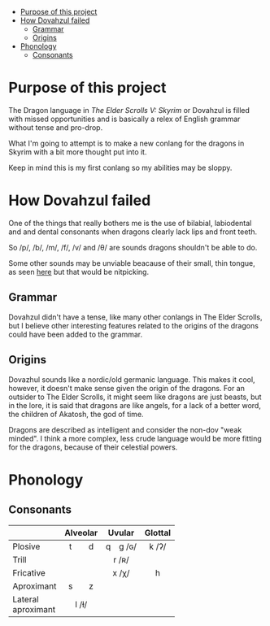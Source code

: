 <!-- TOC -->

- [Purpose of this project](#purpose-of-this-project)
- [How Dovahzul failed](#how-dovahzul-failed)
    - [Grammar](#grammar)
    - [Origins](#origins)
- [Phonology](#phonology)
    - [Consonants](#consonants)

<!-- /TOC -->

# Purpose of this project
The Dragon language in _The Elder Scrolls V: Skyrim_ or Dovahzul is filled with
missed opportunities and is basically a relex of English grammar without tense and pro-drop.

What I'm going to attempt is to make a new conlang for the dragons in Skyrim with
a bit more thought put into it.

Keep in mind this is my first conlang so my abilities may be sloppy.

# How Dovahzul failed
One of the things that really bothers me is the use of bilabial, labiodental and
and dental consonants when dragons clearly lack lips and front teeth.

So /p/, /b/, /m/, /f/, /v/ and /θ/ are sounds dragons shouldn't be able to do.

Some other sounds may be unviable beacause of their small, thin tongue, as seen
[here][dragon_tongue] but that would be nitpicking.

## Grammar

Dovahzul didn't have a tense, like many other conlangs in The Elder Scrolls, but
I believe other interesting features related to the origins of the dragons could have 
been added to the grammar.

## Origins
Dovazhul sounds like a nordic/old germanic language. This makes it cool, however, it
doesn't make sense given the origin of the dragons. For an outsider to The Elder 
Scrolls, it might seem like dragons are just beasts, but in the lore, it is said that
dragons are like angels, for a lack of a better word, the children of Akatosh, the god
of time.

Dragons are described as intelligent and consider the non-dov "weak minded". I think a
more complex, less crude language would be more fitting for the dragons, because of their
celestial powers.

[dragon_tongue]: https://i.pinimg.com/originals/dd/e2/89/dde28987418d73849587111a86b44978.png

# Phonology
## Consonants
<!-- WIP -->
<table>
    <thead>
        <tr>
            <th></th>
            <th colspan=2>Alveolar</th>
            <th colspan=2>Uvular</th>
            <th>Glottal</th>
        </tr>
    </thead>
    <tbody>
        <tr>
            <td>Plosive</td>
            <!-- Alveolar -->
            <td align=center>t</td>
            <td align=center>d</td>
            <!-- Velar -->
            <td align=center>q</td>
            <td align=center>g /ɢ/</td>
            <!-- Glottal -->
            <td align=center>k /ʔ/</td>
        </tr>
        <tr>
            <td>Trill</td>
            <!-- Alveolar -->
            <td colspan=2></td>
            <!-- Uvular -->
            <td colspan=2 align=center>r /ʀ/</td>
            <!-- Glottal -->
            <td></td>
        </tr>
        <tr>
            <td>Fricative</td>
            <!-- Alveolar -->
            <td colspan=2></td>
            <!-- Velar -->
            <td colspan=2 align=center>x /χ/</td>
            <!-- Glottal -->
            <td align=center>h</td>
        </tr>
        <tr>
            <td>Aproximant</td>
            <!-- Alveolar -->
            <td align=center>s</td>
            <td align=center>z</td>
            <!-- Velar -->
            <td colspan=2></td>
            <!-- Glottal -->
            <td></td>
        </tr>
        <tr>
            <td>Lateral<br>aproximant</td>
            <!-- Alveolar -->
            <td colspan=2 align=center>l /ɫ/</td>
            <!-- Velar -->
            <td colspan=2></td>
            <!-- Glottal -->
            <td></td>
        </tr>
    </tbody>
</table>
